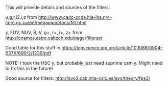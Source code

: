 This will provide details and sources of the filters:

u,g,r,i2,i,z from http://www.cadc-ccda.hia-iha.nrc-cnrc.gc.ca/en/megapipe/docs/filt.html

y, FUV, NUV, B, V, g+, r+, i+, z+ from http://cosmos.astro.caltech.edu/page/filterset

Good table for this stuff in https://iopscience.iop.org/article/10.1088/0004-637X/690/2/1236/pdf

NOTE: I took the HSC y, but probably just need suprime cam y. Might need to fix this in the future!

Good source for filters: http://svo2.cab.inta-csic.es/svo/theory/fps3/
